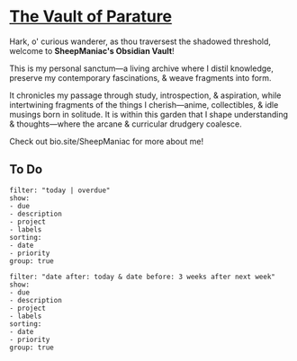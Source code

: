# [The Vault of Parature](https://github.com/Rizehigh/The-Vault-of-Parature)

Hark, o' curious wanderer, as thou traversest the shadowed threshold, welcome to **SheepManiac's Obsidian Vault**!

This is my personal sanctum—a living archive where I distil knowledge, preserve my contemporary fascinations, & weave fragments into form.

It chronicles my passage through study, introspection, & aspiration, while intertwining fragments of the things I cherish—anime, collectibles, & idle musings born in solitude. It is within this garden that I shape understanding & thoughts—where the arcane & curricular drudgery coalesce.

Check out bio.site/SheepManiac for more about me!

## To Do
```todoist
filter: "today | overdue"
show: 
- due
- description
- project
- labels
sorting:
- date
- priority
group: true
```
```todoist
filter: "date after: today & date before: 3 weeks after next week"
show: 
- due
- description
- project
- labels
sorting:
- date
- priority
group: true
```

